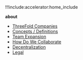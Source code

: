 !!!include:accelerator:home_include

**about**

- [ThreeFold Companies](@threefold_companies)
- [Concepts / Definitions](@definitions_concepts)
- [Team Expansion](@team_expansion)
- [How Do We Collaborate](@freeflow:collaboration)
- [Decentralization](@decentralization)
- [Legal](!@legal:legal_home)